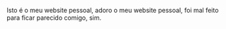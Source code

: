 Isto é o meu website pessoal, adoro o meu website pessoal, foi mal feito para ficar parecido comigo, sim.
